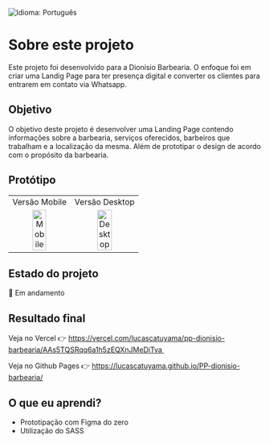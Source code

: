 ![Idioma: Português](https://img.shields.io/badge/Idioma-Português-blue.svg)

# Sobre este projeto
Este projeto foi desenvolvido para a Dionísio Barbearia. O enfoque foi em criar uma Landig Page para ter presença digital e converter os clientes para entrarem em contato via Whatsapp.

## Objetivo
O objetivo deste projeto é desenvolver uma Landing Page contendo informações sobre a barbearia, serviços oferecidos, barbeiros que trabalham e a localização da mesma.
Além de prototipar o design de acordo com o propósito da barbearia.

## Protótipo

<table align="center">
  <tr>
    <td align="center">Versão Mobile</td>
    <td align="center">Versão Desktop</td>
  </tr>
  <tr>
    <td align="center"><img src="https://github.com/LucasCatuyama/PP-dionisio-barbearia/assets/67424170/18d87416-15be-41b0-821f-059a00c6aedb" width="50%" alt="Mobile"></td>
    <td align="center"><img src="https://github.com/LucasCatuyama/PP-dionisio-barbearia/assets/67424170/fbfc123d-1c05-4394-b241-e9f6cb4b8866" width="50%" alt="Desktop"></td>
  </tr>
</table>

## Estado do projeto

🚧 Em andamento

## Resultado final

Veja no Vercel 👉 https://vercel.com/lucascatuyama/pp-dionisio-barbearia/AAs5TQSRqq6a1h5zEQXnJMeDiTva <br>

Veja no Github Pages 👉 https://lucascatuyama.github.io/PP-dionisio-barbearia/ <br>

## O que eu aprendi?
- Prototipação com Figma do zero
- Utilização do SASS
